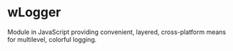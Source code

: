 # wLogger
Module in JavaScript providing convenient, layered, cross-platform means for multilevel, colorful logging.




